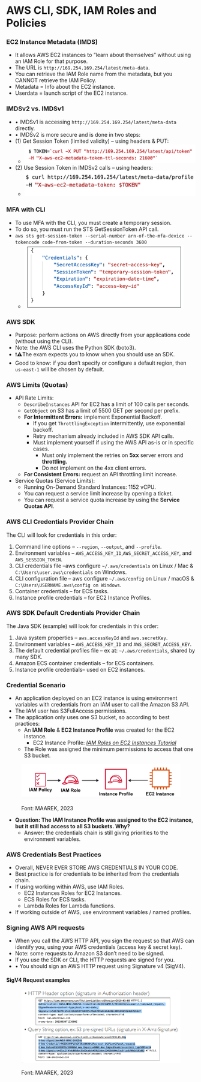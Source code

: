 # AWS CLI, SDK, IAM Roles and Policies

### EC2 Instance Metadata (IMDS)

* It allows AWS EC2 instances to ”learn about themselves” without using an IAM Role for that purpose.
* The URL is `http://169.254.169.254/latest/meta-data`.
* You can retrieve the IAM Role name from the metadata, but you CANNOT retrieve the IAM Policy.
* Metadata = Info about the EC2 instance.
* Userdata = launch script of the EC2 instance.

### IMDSv2 vs. IMDSv1

* • IMDSv1 is accessing `http://169.254.169.254/latest/meta-data` directly.
* • IMDSv2 is more secure and is done in two steps:
* (1) Get Session Token (limited validity) – using headers & PUT:
  * ![](<../../.gitbook/assets/image (218).png>)
* (2) Use Session Token in IMDSv2 calls – using headers:
  * ![](<../../.gitbook/assets/image (219).png>)

### MFA with CLI

* To use MFA with the CLI, you must create a temporary session.
* To do so, you must run the STS GetSessionToken API call.
* `aws sts get-session-token --serial-number arn-of-the-mfa-device --tokencode code-from-token --duration-seconds 3600`
  * <img src="../../.gitbook/assets/image (220).png" alt="" data-size="original">

### AWS SDK

* Purpose: perform actions on AWS directly from your applications code (without using the CLI).
* Note: the AWS CLI uses the Python SDK (boto3).
* :exclamation::warning:The exam expects you to know when you should use an SDK.
* Good to know: if you don’t specify or configure a default region, then `us-east-1` will be chosen by default.

### AWS Limits (Quotas)

* API Rate Limits:
  * `DescribeInstances` API for EC2 has a limit of 100 calls per seconds.
  * `GetObject` on S3 has a limit of 5500 GET per second per prefix.
  * **For Intermittent Errors:** implement Exponential Backoff.
    * If you get `ThrottlingException` intermittently, use exponential backoff.
    * Retry mechanism already included in AWS SDK API calls.
    * Must implement yourself if using the AWS API as-is or in specific cases.
      * Must only implement the retries on **5xx** server errors and **throttling.**
      * Do not implement on the 4xx client errors.
  * **For Consistent Errors:** request an API throttling limit increase.
* Service Quotas (Service Limits):
  * Running On-Demand Standard Instances: 1152 vCPU.
  * You can request a service limit increase by opening a ticket.
  * You can request a service quota increase by using the **Service Quotas API**.

### AWS CLI Credentials Provider Chain

The CLI will look for credentials in this order:

1. Command line options – `--region`, `--output`, and `--profile`.
2. Environment variables – `AWS_ACCESS_KEY_ID`,`AWS_SECRET_ACCESS_KEY`, and `AWS_SESSION_TOKEN`.
3. CLI credentials file –aws configure `~/.aws/credentials` on Linux / Mac & `C:\Users\user.aws\credentials` on Windows.
4. CLI configuration file – aws configure `~/.aws/config` on Linux / macOS & `C:\Users\USERNAME.aws\config on Windows`.
5. Container credentials – for ECS tasks.
6. Instance profile credentials – for EC2 Instance Profiles.

### AWS SDK Default Credentials Provider Chain

The Java SDK (example) will look for credentials in this order:

1. Java system properties – `aws.accessKeyId` and `aws.secretKey`.
2. Environment variables – `AWS_ACCESS_KEY_ID` and `AWS_SECRET_ACCESS_KEY`.
3. The default credential profiles file – ex at: `~/.aws/credentials`, shared by many SDK.
4. Amazon ECS container credentials – for ECS containers.
5. Instance profile credentials– used on EC2 instances.

### Credential Scenario

* An application deployed on an EC2 instance is using environment variables with credentials from an IAM user to call the Amazon S3 API.
* The IAM user has S3FullAccess permissions.
* The application only uses one S3 bucket, so according to best practices:
  * An **IAM Role** & **EC2 Instance Profile** was created for the EC2 instance.
    * EC2 Instance Profile: [_IAM Roles on EC2 Instances Tutorial_](https://www.youtube.com/watch?v=TlCuOjviOhk)
  * The Role was assigned the minimum permissions to access that one S3 bucket.

<figure><img src="../../.gitbook/assets/image (221).png" alt=""><figcaption><p>Font: MAAREK, 2023</p></figcaption></figure>

* **Question: The IAM Instance Profile was assigned to the EC2 instance, but it still had access to all S3 buckets. Why?**
  * Answer: the credentials chain is still giving priorities to the environment variables.

### AWS Credentials Best Practices

* Overall, NEVER EVER STORE AWS CREDENTIALS IN YOUR CODE.
* Best practice is for credentials to be inherited from the credentials chain.
* If using working within AWS, use IAM Roles.
  * EC2 Instances Roles for EC2 Instances.
  * ECS Roles for ECS tasks.
  * Lambda Roles for Lambda functions.
* If working outside of AWS, use environment variables / named profiles.

### Signing AWS API requests

* When you call the AWS HTTP API, you sign the request so that AWS can identify you, using your AWS credentials (access key & secret key).
* Note: some requests to Amazon S3 don’t need to be signed.
* If you use the SDK or CLI, the HTTP requests are signed for you.
* • You should sign an AWS HTTP request using Signature v4 (SigV4).

#### SigV4 Request examples

<figure><img src="../../.gitbook/assets/image (216).png" alt=""><figcaption><p>Font: MAAREK, 2023</p></figcaption></figure>
